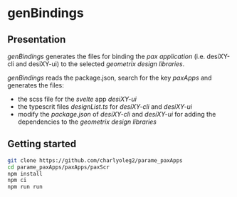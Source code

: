 genBindings
===========


Presentation
------------

*genBindings* generates the files for binding the *pax application* (i.e. desiXY-cli and desiXY-ui) to the selected *geometrix design libraries*.

*genBindings* reads the package.json, search for the key *paxApps* and generates the files:
- the scss file for the *svelte* app *desiXY-ui*
- the typescrit files *designList.ts* for *desiXY-cli* and *desiXY-ui*
- modify the *package.json* of *desiXY-cli* and *desiXY-ui* for adding the dependencies to the *geometrix design libraries*


Getting started
---------------

```bash
git clone https://github.com/charlyoleg2/parame_paxApps
cd parame_paxApps/paxApps/paxScr
npm install
npm ci
npm run run
```




